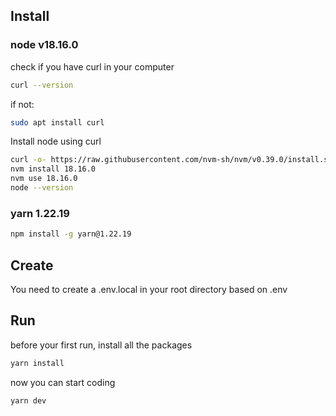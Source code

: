 ## Install
### node v18.16.0
check if you have curl in your computer
```sh
curl --version
```
if not:
```sh
sudo apt install curl
```
Install node using curl
```sh
curl -o- https://raw.githubusercontent.com/nvm-sh/nvm/v0.39.0/install.sh | bash
nvm install 18.16.0
nvm use 18.16.0
node --version
```

### yarn 1.22.19
```sh
npm install -g yarn@1.22.19
```
## Create
You need to create a .env.local in your root directory based on .env
## Run
before your first run, install all the packages
```sh
yarn install
```
now you can start coding
```sh
yarn dev
```

